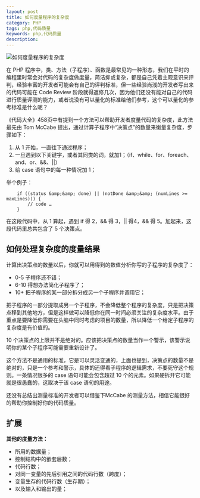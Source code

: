 ```yaml
---
layout: post
title: 如何度量程序的复杂度
category: PHP
tags: php,代码质量
keywords: php,代码质量
description: 
---
```


<img src="http://blog.gitdc.com/wp-content/uploads/2016/08/f4b596e6fbb97884148c4b6bd6f269d6.jpg" alt="如何度量程序的复杂度" />

在 PHP 程序中，类、方法（子程序）、函数是最常见的一种形态，我们在平时的编程里时常会对代码的复杂度做度量，简洁抑或复杂，都是自己凭着主观意识来评判，经验丰富的开发者可能会有自己的评判标准，但一些经验尚浅的开发者写出来的代码可能在 Code Review 阶段就得返修几次，因为他们还没有能对自己的代码进行质量评测的能力，或者说没有可以量化的标准给他们参考，这个可以量化的参考标准是什么呢？

《代码大全》458页中有提到一个方法可以帮助开发者度量代码的复杂度，此方法最先由 Tom McCabe 提出，通过计算子程序中“决策点”的数量来衡量复杂度，步骤如下：


1.  从 1 开始，一直往下通过程序；
2.  一旦遇到以下关键字，或者其同类的词，就加1；（if、while、for、foreach、and、or、&amp;&amp;、&#124;&#124;）
3.  给 case 语句中的每一种情况加 1；


举个例子：

        if ((status &amp;&amp; done) || (notDone &amp;&amp; (numLines >= maxLines))) {
            // code … 
        }


在这段代码中，从 1 算起，遇到 if 得 2，&amp;&amp; 得 3，&#124;&#124; 得4，&amp;&amp; 得 5。加起来，这段代码里总共包含了 5 个决策点。

## 如何处理复杂度的度量结果

计算出决策点的数量以后，你就可以用得到的数值分析你写的子程序的复杂度了：


* 0-5 子程序还不错；
* 6-10 得想办法简化子程序了；
* 10+ 把子程序的某一部分拆分成另一个子程序并调用它；


把子程序的一部分提取成另一个子程序，不会降低整个程序的复杂度，只是把决策点移到其他地方，但是这样做可以降低你在同一时间必须关注的复杂度水平。由于重点是要降低你需要在头脑中同时考虑的项目的数量，所以降低一个给定子程序的复杂度是有价值的。

10 个决策点的上限并不是绝对的。应该把决策点的数量当作一个警示，该警示说明你的某个子程序可能需要重新设计了。

这个方法不是通用的标准，它是可以灵活变通的，上面也提到，决策点的数量不是绝对的，只是一个参考和警示，具体的还得看子程序的逻辑需求，不要死守这个规则。一条情况很多的 case 语句可能会包含超过 10 个的元素。如果硬拆开它可能就是很愚蠢的，这取决于该 case 语句的用途。

还没有总结出测量标准的开发者可以借鉴下McCabe 的测量方法，相信它能很好的帮助你控制好你的代码质量。

## 扩展

**其他的度量方法：**


* 所用的数据量；
* 控制结构中的嵌套层数；
* 代码行数；
* 对同一变量的先后引用之间的代码行数（跨度）；
* 变量生存的代码行数（生存期）；
* 以及输入和输出的量；


